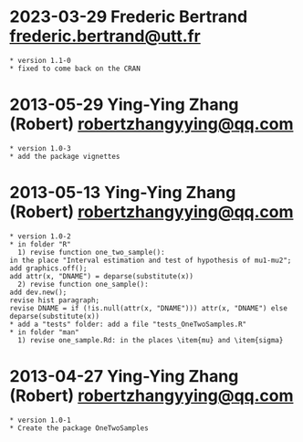 # 2023-03-29  Frederic Bertrand <frederic.bertrand@utt.fr>
    * version 1.1-0
    * fixed to come back on the CRAN

# 2013-05-29  Ying-Ying Zhang (Robert) <robertzhangyying@qq.com>
    * version 1.0-3
    * add the package vignettes

# 2013-05-13  Ying-Ying Zhang (Robert) <robertzhangyying@qq.com>
    * version 1.0-2
    * in folder "R"
      1) revise function one_two_sample(): 
	in the place "Interval estimation and test of hypothesis of mu1-mu2"; 
	add graphics.off(); 
	add attr(x, "DNAME") = deparse(substitute(x))
      2) revise function one_sample(): 
	add dev.new();
	revise hist paragraph; 
	revise DNAME = if (!is.null(attr(x, "DNAME"))) attr(x, "DNAME") else deparse(substitute(x))
    * add a "tests" folder: add a file "tests_OneTwoSamples.R"
    * in folder "man"
      1) revise one_sample.Rd: in the places \item{mu} and \item{sigma}


# 2013-04-27  Ying-Ying Zhang (Robert) <robertzhangyying@qq.com>
    * version 1.0-1
    * Create the package OneTwoSamples